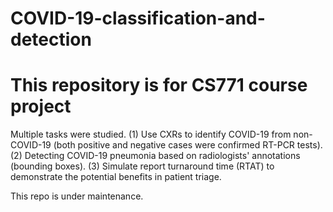 # COVID-19-classification-and-detection
# This repository is for CS771 course project

Multiple tasks were studied.
(1) Use CXRs to identify COVID-19 from non-COVID-19 (both positive and negative cases were confirmed RT-PCR tests). 
(2) Detecting COVID-19 pneumonia based on radiologists' annotations (bounding boxes). 
(3) Simulate report turnaround time (RTAT) to demonstrate the potential benefits in patient triage.

This repo is under maintenance. 
